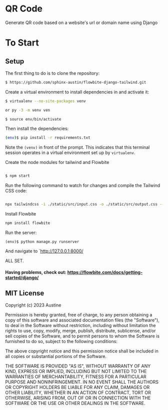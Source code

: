 # QR Code
Generate QR code based on a website's url or domain name using Django

# To Start

## Setup

The first thing to do is to clone the repository:

```sh
$ https://github.com/sphinx-austin/flowbite-django-tailwind.git
```

Create a virtual environment to install dependencies in and activate it:

```sh
$ virtualenv --no-site-packages venv

or py -3 -m venv ven

$ source env/bin/activate
```

Then install the dependencies:

```sh
(env)$ pip install -r requirements.txt
```

Note the `(venv)` in front of the prompt. This indicates that this terminal
session operates in a virtual environment set up by `virtualenv`.

Create the node modules for tailwind and Flowbite

```sh

$ npm start
```

Run the following command to watch for changes and compile the Tailwind CSS code:
```sh

npx tailwindcss -i ./static/src/input.css -o ./static/src/output.css --watch
```

Install Flowbite
```sh
npm install flowbite
```




Run the server:

```
(env)$ python manage.py runserver
```

And navigate to `http://127.0.0.1:8000/

ALL SET.


#### Having problems, check out: https://flowbite.com/docs/getting-started/django/



## MIT License

Copyright (c) 2023 Austine

Permission is hereby granted, free of charge, to any person obtaining a copy
of this software and associated documentation files (the "Software"), to deal
in the Software without restriction, including without limitation the rights
to use, copy, modify, merge, publish, distribute, sublicense, and/or sell
copies of the Software, and to permit persons to whom the Software is
furnished to do so, subject to the following conditions:

The above copyright notice and this permission notice shall be included in all
copies or substantial portions of the Software.

THE SOFTWARE IS PROVIDED "AS IS", WITHOUT WARRANTY OF ANY KIND, EXPRESS OR
IMPLIED, INCLUDING BUT NOT LIMITED TO THE WARRANTIES OF MERCHANTABILITY,
FITNESS FOR A PARTICULAR PURPOSE AND NONINFRINGEMENT. IN NO EVENT SHALL THE
AUTHORS OR COPYRIGHT HOLDERS BE LIABLE FOR ANY CLAIM, DAMAGES OR OTHER
LIABILITY, WHETHER IN AN ACTION OF CONTRACT, TORT OR OTHERWISE, ARISING FROM,
OUT OF OR IN CONNECTION WITH THE SOFTWARE OR THE USE OR OTHER DEALINGS IN THE
SOFTWARE.

